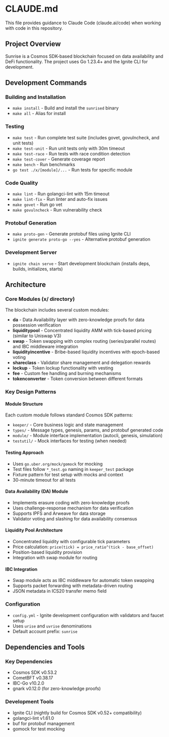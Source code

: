 # CLAUDE.md

This file provides guidance to Claude Code (claude.ai/code) when working with code in this repository.

## Project Overview

Sunrise is a Cosmos SDK-based blockchain focused on data availability and DeFi functionality. The project uses Go 1.23.4+ and the Ignite CLI for development.

## Development Commands

### Building and Installation
- `make install` - Build and install the `sunrised` binary
- `make all` - Alias for install

### Testing
- `make test` - Run complete test suite (includes govet, govulncheck, and unit tests)
- `make test-unit` - Run unit tests only with 30m timeout
- `make test-race` - Run tests with race condition detection
- `make test-cover` - Generate coverage report
- `make bench` - Run benchmarks
- `go test ./x/[module]/...` - Run tests for specific module

### Code Quality
- `make lint` - Run golangci-lint with 15m timeout
- `make lint-fix` - Run linter and auto-fix issues
- `make govet` - Run go vet
- `make govulncheck` - Run vulnerability check

### Protobuf Generation
- `make proto-gen` - Generate protobuf files using Ignite CLI
- `ignite generate proto-go --yes` - Alternative protobuf generation

### Development Server
- `ignite chain serve` - Start development blockchain (installs deps, builds, initializes, starts)

## Architecture

### Core Modules (x/ directory)
The blockchain includes several custom modules:

- **da** - Data Availability layer with zero-knowledge proofs for data possession verification
- **liquiditypool** - Concentrated liquidity AMM with tick-based pricing (similar to Uniswap V3)  
- **swap** - Token swapping with complex routing (series/parallel routes) and IBC middleware integration
- **liquidityincentive** - Bribe-based liquidity incentives with epoch-based voting
- **shareclass** - Validator share management and delegation rewards
- **lockup** - Token lockup functionality with vesting
- **fee** - Custom fee handling and burning mechanisms
- **tokenconverter** - Token conversion between different formats

### Key Design Patterns

#### Module Structure
Each custom module follows standard Cosmos SDK patterns:
- `keeper/` - Core business logic and state management
- `types/` - Message types, genesis, params, and protobuf generated code
- `module/` - Module interface implementation (autocli, genesis, simulation)
- `testutil/` - Mock interfaces for testing (when needed)

#### Testing Approach
- Uses `go.uber.org/mock/gomock` for mocking
- Test files follow `*_test.go` naming in `keeper_test` package
- Fixture pattern for test setup with mocks and context
- 30-minute timeout for all tests

#### Data Availability (DA) Module
- Implements erasure coding with zero-knowledge proofs
- Uses challenge-response mechanism for data verification  
- Supports IPFS and Arweave for data storage
- Validator voting and slashing for data availability consensus

#### Liquidity Pool Architecture
- Concentrated liquidity with configurable tick parameters
- Price calculation: `price(tick) = price_ratio^(tick - base_offset)`
- Position-based liquidity provision
- Integration with swap module for routing

#### IBC Integration
- Swap module acts as IBC middleware for automatic token swapping
- Supports packet forwarding with metadata-driven routing
- JSON metadata in ICS20 transfer memo field

### Configuration
- `config.yml` - Ignite development configuration with validators and faucet setup
- Uses `urise` and `uvrise` denominations
- Default account prefix: `sunrise`

## Dependencies and Tools

### Key Dependencies
- Cosmos SDK v0.53.2
- CometBFT v0.38.17
- IBC-Go v10.2.0
- gnark v0.12.0 (for zero-knowledge proofs)

### Development Tools
- Ignite CLI (nightly build for Cosmos SDK v0.52+ compatibility)
- golangci-lint v1.61.0
- buf for protobuf management
- gomock for test mocking